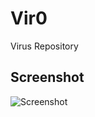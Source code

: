 # Vir0
Virus Repository 

## Screenshot 
![Screenshot](https://i.postimg.cc/Sy6jRRrB/Screenshot-20200425-145623-Termux.jpg) 

